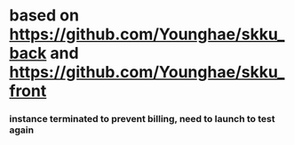# based on https://github.com/Younghae/skku_back and https://github.com/Younghae/skku_front

### instance terminated to prevent billing, need to launch to test again
